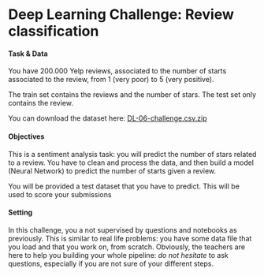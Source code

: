 # Deep Learning Challenge: Review classification


#### Task & Data

You have 200.000 Yelp reviews, associated to the number of starts associated to the review, from 1 (very poor) to 5 (very positive).

The train set contains the reviews and the number of stars. The test set only contains the review.

You can download the dataset here: [DL-06-challenge.csv.zip](http://wagon-public-datasets.s3.amazonaws.com/DL-05-challenge.zip)

#### Objectives
This is a sentiment analysis task: you will predict the number of stars related to a review.
You have to clean and process the data, and then build a model (Neural Network) to predict the number of starts given a review.

You will be provided a test dataset that you have to predict. This will be used to score your submissions


#### Setting
In this challenge, you a not supervised by questions and notebooks as previously.
This is similar to real life problems: you have some data file that you load and that you work on, from scratch.
Obviously, the teachers are here to help you building your whole pipeline: _do not hesitate_ to ask questions, especially if you are not sure of your different steps.
